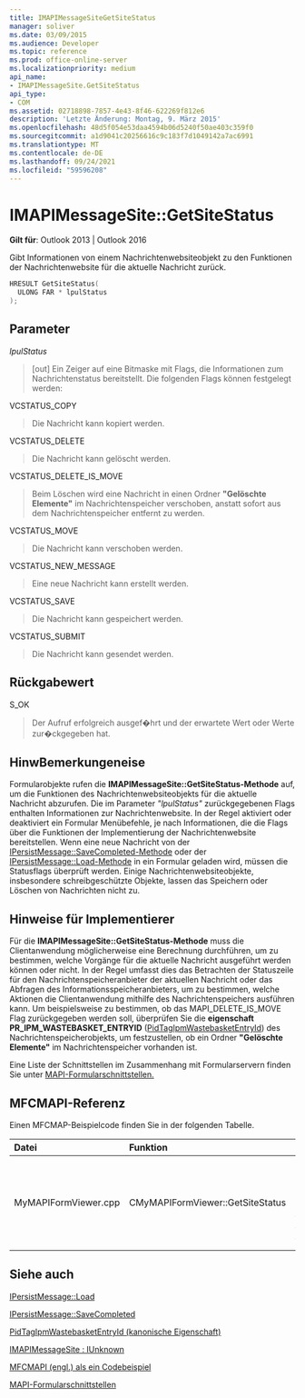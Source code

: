 ```yaml
---
title: IMAPIMessageSiteGetSiteStatus
manager: soliver
ms.date: 03/09/2015
ms.audience: Developer
ms.topic: reference
ms.prod: office-online-server
ms.localizationpriority: medium
api_name:
- IMAPIMessageSite.GetSiteStatus
api_type:
- COM
ms.assetid: 02718898-7857-4e43-8f46-622269f812e6
description: 'Letzte Änderung: Montag, 9. März 2015'
ms.openlocfilehash: 48d5f054e53daa4594b06d5240f50ae403c359f0
ms.sourcegitcommit: a1d9041c20256616c9c183f7d1049142a7ac6991
ms.translationtype: MT
ms.contentlocale: de-DE
ms.lasthandoff: 09/24/2021
ms.locfileid: "59596208"
---
```

# <a name="imapimessagesitegetsitestatus"></a>IMAPIMessageSite::GetSiteStatus

  
  
**Gilt für**: Outlook 2013 | Outlook 2016 
  
Gibt Informationen von einem Nachrichtenwebsiteobjekt zu den Funktionen der Nachrichtenwebsite für die aktuelle Nachricht zurück.
  
```cpp
HRESULT GetSiteStatus(
  ULONG FAR * lpulStatus
);
```

## <a name="parameters"></a>Parameter

 _lpulStatus_
  
> [out] Ein Zeiger auf eine Bitmaske mit Flags, die Informationen zum Nachrichtenstatus bereitstellt. Die folgenden Flags können festgelegt werden:
    
VCSTATUS_COPY 
  
> Die Nachricht kann kopiert werden. 
    
VCSTATUS_DELETE 
  
> Die Nachricht kann gelöscht werden.
    
VCSTATUS_DELETE_IS_MOVE 
  
> Beim Löschen wird eine Nachricht in einen Ordner **"Gelöschte Elemente"** im Nachrichtenspeicher verschoben, anstatt sofort aus dem Nachrichtenspeicher entfernt zu werden. 
    
VCSTATUS_MOVE 
  
> Die Nachricht kann verschoben werden.
    
VCSTATUS_NEW_MESSAGE 
  
> Eine neue Nachricht kann erstellt werden.
    
VCSTATUS_SAVE 
  
> Die Nachricht kann gespeichert werden.
    
VCSTATUS_SUBMIT 
  
> Die Nachricht kann gesendet werden.
    
## <a name="return-value"></a>Rückgabewert

S_OK 
  
> Der Aufruf erfolgreich ausgef�hrt und der erwartete Wert oder Werte zur�ckgegeben hat.
    
## <a name="remarks"></a>HinwBemerkungeneise

Formularobjekte rufen die **IMAPIMessageSite::GetSiteStatus-Methode** auf, um die Funktionen des Nachrichtenwebsiteobjekts für die aktuelle Nachricht abzurufen. Die im Parameter  _"lpulStatus"_ zurückgegebenen Flags enthalten Informationen zur Nachrichtenwebsite. In der Regel aktiviert oder deaktiviert ein Formular Menübefehle, je nach Informationen, die die Flags über die Funktionen der Implementierung der Nachrichtenwebsite bereitstellen. Wenn eine neue Nachricht von der [IPersistMessage::SaveCompleted-Methode](ipersistmessage-savecompleted.md) oder der [IPersistMessage::Load-Methode](ipersistmessage-load.md) in ein Formular geladen wird, müssen die Statusflags überprüft werden. Einige Nachrichtenwebsiteobjekte, insbesondere schreibgeschützte Objekte, lassen das Speichern oder Löschen von Nachrichten nicht zu. 
  
## <a name="notes-to-implementers"></a>Hinweise für Implementierer

Für die **IMAPIMessageSite::GetSiteStatus-Methode** muss die Clientanwendung möglicherweise eine Berechnung durchführen, um zu bestimmen, welche Vorgänge für die aktuelle Nachricht ausgeführt werden können oder nicht. In der Regel umfasst dies das Betrachten der Statuszeile für den Nachrichtenspeicheranbieter der aktuellen Nachricht oder das Abfragen des Informationsspeicheranbieters, um zu bestimmen, welche Aktionen die Clientanwendung mithilfe des Nachrichtenspeichers ausführen kann. Um beispielsweise zu bestimmen, ob das MAPI_DELETE_IS_MOVE Flag zurückgegeben werden soll, überprüfen Sie die **eigenschaft PR_IPM_WASTEBASKET_ENTRYID** ([PidTagIpmWastebasketEntryId](pidtagipmwastebasketentryid-canonical-property.md)) des Nachrichtenspeicherobjekts, um festzustellen, ob ein Ordner **"Gelöschte Elemente"** im Nachrichtenspeicher vorhanden ist. 
  
Eine Liste der Schnittstellen im Zusammenhang mit Formularservern finden Sie unter [MAPI-Formularschnittstellen.](mapi-form-interfaces.md)
  
## <a name="mfcmapi-reference"></a>MFCMAPI-Referenz

Einen MFCMAP-Beispielcode finden Sie in der folgenden Tabelle.
  
|**Datei**|**Funktion**|**Comment**|
|:-----|:-----|:-----|
|MyMAPIFormViewer.cpp  <br/> |CMyMAPIFormViewer::GetSiteStatus  <br/> |MFCMAPI verwendet die **IMAPIMessageSite::GetSiteStatus-Methode,** um den Status der angegebenen Website abzurufen. Es kann VCSTATUS_NEW_MESSAGE, VCSTATUS_SAVE oder VCSTATUS_SUBMIT zurückgeben.  <br/> |
   
## <a name="see-also"></a>Siehe auch



[IPersistMessage::Load](ipersistmessage-load.md)
  
[IPersistMessage::SaveCompleted](ipersistmessage-savecompleted.md)
  
[PidTagIpmWastebasketEntryId (kanonische Eigenschaft)](pidtagipmwastebasketentryid-canonical-property.md)
  
[IMAPIMessageSite : IUnknown](imapimessagesiteiunknown.md)


[MFCMAPI (engl.) als ein Codebeispiel](mfcmapi-as-a-code-sample.md)
  
[MAPI-Formularschnittstellen](mapi-form-interfaces.md)

